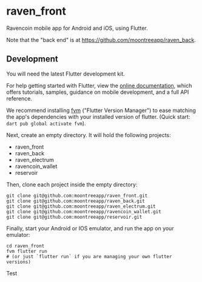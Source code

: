 # raven_front

Ravencoin mobile app for Android and iOS, using Flutter.

Note that the "back end" is at https://github.com/moontreeapp/raven_back.

## Development

You will need the latest Flutter development kit.

For help getting started with Flutter, view the
[online documentation](https://flutter.dev/docs), which offers tutorials,
samples, guidance on mobile development, and a full API reference.

We recommend installing [fvm](https://fvm.app/docs/getting_started/installation) ("Flutter Version Manager") to ease matching the app's dependencies with your installed version of flutter. (Quick start: `dart pub global activate fvm`).

Next, create an empty directory. It will hold the following projects:

- raven_front
- raven_back
- raven_electrum
- ravencoin_wallet
- reservoir

Then, clone each project inside the empty directory:

```
git clone git@github.com:moontreeapp/raven_front.git
git clone git@github.com:moontreeapp/raven_back.git
git clone git@github.com:moontreeapp/raven_electrum.git
git clone git@github.com:moontreeapp/ravencoin_wallet.git
git clone git@github.com:moontreeapp/reservoir.git
```

Finally, start your Android or IOS emulator, and run the app on your emulator:

```
cd raven_front
fvm flutter run
# (or just `flutter run` if you are managing your own flutter versions)
```

Test